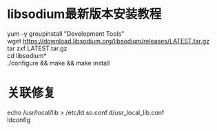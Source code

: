 # libsodium最新版本安装教程
yum -y groupinstall "Development Tools"  
wget https://download.libsodium.org/libsodium/releases/LATEST.tar.gz   
tar zxf LATEST.tar.gz  
cd libsodium*  
./configure && make && make install  

# 关联修复  
echo /usr/local/lib > /etc/ld.so.conf.d/usr_local_lib.conf  
ldconfig  
